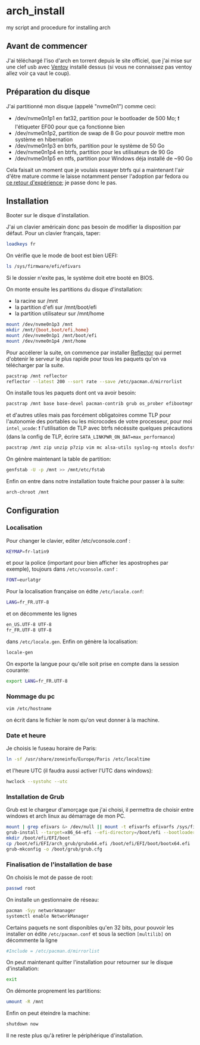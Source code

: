 # arch_install
my script and procedure for installing arch

## Avant de commencer

J'ai téléchargé l'iso d'arch en torrent depuis le site officiel, que j'ai mise sur une clef usb avec [Ventoy](https://www.ventoy.net/en/index.html) installé dessus (si vous ne connaissez pas ventoy allez voir ça vaut le coup).

## Préparation du disque

J'ai partitionné mon disque (appelé "nvme0n1") comme ceci:
- /dev/nvme0n1p1 en fat32, partition pour le bootloader de 500 Mo; :heavy_exclamation_mark: l'étiqueter EF00 pour que ça fonctionne bien
- /dev/nvme0n1p2, partition de swap de 8 Go pour pouvoir mettre mon système en hibernation
- /dev/nvme0n1p3 en btrfs, partition pour le système de 50 Go
- /dev/nvme0n1p4 en btrfs, partition pour les utilisateurs de 90 Go
- /dev/nvme0n1p5 en ntfs, partition pour Windows déja installé de ~90 Go

Cela faisait un moment que je voulais essayer btrfs qui a maintenant l'air d'être mature comme le laisse notamment penser l'adoption par fedora ou [ce retour d'expérience](https://sebsauvage.net/wiki/doku.php?id=btrfs#apres_7_mois_sous_btrfs); je passe donc le pas.

## Installation

Booter sur le disque d'installation.

J'ai un clavier américain donc pas besoin de modifier la disposition par défaut.
Pour un clavier français, taper:
```bash
loadkeys fr
```
On vérifie que le mode de boot est bien UEFI:
```bash
ls /sys/firmware/efi/efivars
```
Si le dossier n'exite pas, le système doit etre booté en BIOS.

On monte ensuite les partitions du disque d'installation:
- la racine sur /mnt
- la partition d'efi sur /mnt/boot/efi
- la partition utilisateur sur /mnt/home
```bash
mount /dev/nvme0n1p3 /mnt
mkdir /mnt/{boot,boot/efi,home}
mount /dev/nvme0n1p1 /mnt/boot/efi
mount /dev/nvme0n1p4 /mnt/home
```

Pour accélerer la suite, on commence par installer [Reflector](https://wiki.archlinux.org/index.php/Reflector) qui permet d'obtenir le serveur le plus rapide pour tous les paquets qu'on va télécharger par la suite.
```bash
pacstrap /mnt reflector
reflector --latest 200 --sort rate --save /etc/pacman.d/mirrorlist
```

On installe tous les paquets dont ont va avoir besoin:
```bash
pacstrap /mnt base base-devel pacman-contrib grub os_prober efibootmgr
```
et d'autres utiles mais pas forcément obligatoires comme TLP pour l'autonomie des portables ou les microcodes de votre processeur, pour moi `intel_ucode`:
:heavy_exclamation_mark: l'utilisation de TLP avec btrfs nécéssite quelques précautions (dans la config de TLP, écrire `SATA_LINKPWR_ON_BAT=max_performance`)
```bash
pacstrap /mnt zip unzip p7zip vim mc alsa-utils syslog-ng mtools dosfstools lsb-release ntfs-3g exfat-utils bash-completion tlp intel-ucode
```

On génère maintenant la table de partition:
```bash
genfstab -U -p /mnt >> /mnt/etc/fstab
```
Enfin on entre dans notre installation toute fraiche pour passer à la suite:

```bash
arch-chroot /mnt
```

## Configuration

### Localisation
Pour changer le clavier, editer /etc/vconsole.conf :

```bash
KEYMAP=fr-latin9
```
et pour la police (important pour bien afficher les apostrophes par exemple), toujours dans `/etc/vconsole.conf` :
```bash
FONT=eurlatgr
```

Pour la localisation française on édite `/etc/locale.conf`:
```bash
LANG=fr_FR.UTF-8
```
et on décommente les lignes
```bash
en_US.UTF-8 UTF-8
fr_FR.UTF-8 UTF-8
```
dans `/etc/locale.gen`.
Enfin on génère la localisation:
```bash
locale-gen
```
On exporte la langue pour qu'elle soit prise en compte dans la session courante:
```bash
export LANG=fr_FR.UTF-8
```

### Nommage du pc
```bash
vim /etc/hostname
```
on écrit dans le fichier le nom qu'on veut donner à la machine.

### Date et heure
Je choisis le fuseau horaire de Paris:
```bash
ln -sf /usr/share/zoneinfo/Europe/Paris /etc/localtime
```
et l'heure UTC (il faudra aussi activer l'UTC dans windows):
```bash
hwclock --systohc --utc
```

### Installation de Grub

Grub est le chargeur d'amorçage que j'ai choisi, il permettra de choisir entre windows et arch linux au démarrage de mon PC.
```bash
mount | grep efivars &> /dev/null || mount -t efivarfs efivarfs /sys/firmware/efi/efivars
grub-install --target=x86_64-efi --efi-directory=/boot/efi --bootloader-id=arch_grub --recheck
mkdir /boot/efi/EFI/boot
cp /boot/efi/EFI/arch_grub/grubx64.efi /boot/efi/EFI/boot/bootx64.efi
grub-mkconfig -o /boot/grub/grub.cfg
```

### Finalisation de l'installation de base

On choisis le mot de passe de root:
```bash
passwd root
```

On installe un gestionnaire de réseau:
```bash
pacman -Syy networkmanager
systemctl enable NetworkManager
```

Certains paquets ne sont disponibles qu'en 32 bits, pour pouvoir les installer on édite `/etc/pacman.conf` et sous la section `[multilib]` on décommente la ligne
```bash
#Include = /etc/pacman.d/mirrorlist
```

On peut maintenant quitter l'installation pour retourner sur le disque d'installation:
```bash
exit
```
On démonte proprement les partitions:
```bash
umount -R /mnt
```

Enfin on peut éteindre la machine:
```bash
shutdown now
```

Il ne reste plus qu'à retirer le périphérique d'installation.







```bash

```
